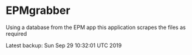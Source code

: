 # EPMgrabber
Using a database from the EPM app this application scrapes the files as required


Latest backup: Sun Sep 29 10:32:01 UTC 2019
